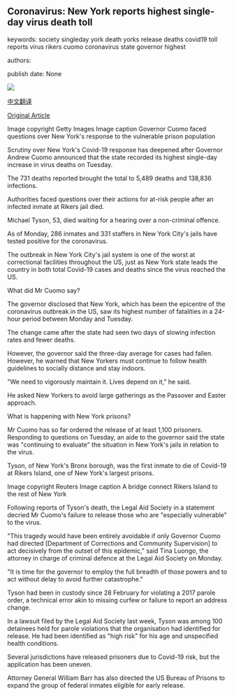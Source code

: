 ## Coronavirus: New York reports highest single-day virus death toll

keywords: society singleday york death yorks release deaths covid19 toll reports virus rikers cuomo coronavirus state governor highest

authors: 

publish date: None

![](https://ichef.bbci.co.uk/news/1024/branded_news/3DFC/production/_111686851_gettyimages-1208728765.jpg)

[中文翻译](Coronavirus%3A%20New%20York%20reports%20highest%20single-day%20virus%20death%20toll_zh.md)

[Original Article](https://www.bbc.com/news/world-us-canada-52205118)

Image copyright Getty Images Image caption Governor Cuomo faced questions over New York's response to the vulnerable prison population

Scrutiny over New York's Covid-19 response has deepened after Governor Andrew Cuomo announced that the state recorded its highest single-day increase in virus deaths on Tuesday.

The 731 deaths reported brought the total to 5,489 deaths and 138,836 infections.

Authorities faced questions over their actions for at-risk people after an infected inmate at Rikers jail died.

Michael Tyson, 53, died waiting for a hearing over a non-criminal offence.

As of Monday, 286 inmates and 331 staffers in New York City's jails have tested positive for the coronavirus.

The outbreak in New York City's jail system is one of the worst at correctional facilities throughout the US, just as New York state leads the country in both total Covid-19 cases and deaths since the virus reached the US.

What did Mr Cuomo say?

The governor disclosed that New York, which has been the epicentre of the coronavirus outbreak in the US, saw its highest number of fatalities in a 24-hour period between Monday and Tuesday.

The change came after the state had seen two days of slowing infection rates and fewer deaths.

However, the governor said the three-day average for cases had fallen. However, he warned that New Yorkers must continue to follow health guidelines to socially distance and stay indoors.

"We need to vigorously maintain it. Lives depend on it," he said.

He asked New Yorkers to avoid large gatherings as the Passover and Easter approach.

What is happening with New York prisons?

Mr Cuomo has so far ordered the release of at least 1,100 prisoners. Responding to questions on Tuesday, an aide to the governor said the state was "continuing to evaluate" the situation in New York's jails in relation to the virus.

Tyson, of New York's Bronx borough, was the first inmate to die of Covid-19 at Rikers Island, one of New York's largest prisons.

Image copyright Reuters Image caption A bridge connect Rikers Island to the rest of New York

Following reports of Tyson's death, the Legal Aid Society in a statement decried Mr Cuomo's failure to release those who are "especially vulnerable" to the virus.

"This tragedy would have been entirely avoidable if only Governor Cuomo had directed [Department of Corrections and Community Supervision] to act decisively from the outset of this epidemic," said Tina Luongo, the attorney in charge of criminal defence at the Legal Aid Society on Monday.

"It is time for the governor to employ the full breadth of those powers and to act without delay to avoid further catastrophe."

Tyson had been in custody since 28 February for violating a 2017 parole order, a technical error akin to missing curfew or failure to report an address change.

In a lawsuit filed by the Legal Aid Society last week, Tyson was among 100 detainees held for parole violations that the organisation had identified for release. He had been identified as "high risk" for his age and unspecified health conditions.

Several jurisdictions have released prisoners due to Covid-19 risk, but the application has been uneven.

Attorney General William Barr has also directed the US Bureau of Prisons to expand the group of federal inmates eligible for early release.